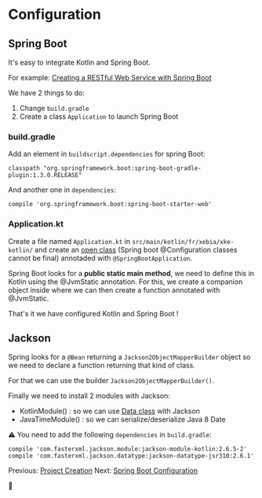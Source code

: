 # Configuration

## Spring Boot

It's easy to integrate Kotlin and Spring Boot.

For example: [Creating a RESTful Web Service with Spring Boot](https://kotlinlang.org/docs/tutorials/spring-boot-restful.html)

We have 2 things to do:

1. Change `build.gradle`
2. Create a class `Application` to launch Spring Boot

### build.gradle

Add an element in `buildscript.dependencies` for spring Boot:

```
classpath "org.springframework.boot:spring-boot-gradle-plugin:1.3.0.RELEASE"
```

And another one in `dependencies`:

```
compile 'org.springframework.boot:spring-boot-starter-web'
```

### Application.kt

Create a file named `Application.kt` in `src/main/kotlin/fr/xebia/xke-kotlin/` and create an [open class](https://kotlinlang.org/docs/reference/classes.html#inheritance) (Spring boot @Configuration classes cannot be final) annotaded with `@SpringBootApplication`.

Spring Boot looks for a **public static main method**, we need to define this in Kotlin using the @JvmStatic annotation. For this, we create a companion object inside where we can then create a function annotated with @JvmStatic.

That's it we have configured Kotlin and Spring Boot !

## Jackson

Spring looks for a `@Bean` returning a `Jackson2ObjectMapperBuilder` object so we need to declare a function returning that kind of class.

For that we can use the builder `Jackson2ObjectMapperBuilder()`.

Finally we need to install 2 modules with Jackson:
* KotlinModule() : so we can use [Data class](https://kotlinlang.org/docs/reference/data-classes.html) with Jackson
* JavaTimeModule() : so we can serialize/deserialize Java 8 Date

:warning: You need to add the following `dependencies` in `build.gradle`:

```
compile 'com.fasterxml.jackson.module:jackson-module-kotlin:2.6.5-2'
compile 'com.fasterxml.jackson.datatype:jackson-datatype-jsr310:2.6.1'
```

Previous: [Project Creation](01_CreateProject.md)
Next: [Spring Boot Configuration](03_AddDataClass.md)

:horse:
